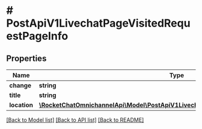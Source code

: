 # # PostApiV1LivechatPageVisitedRequestPageInfo

## Properties

Name | Type | Description | Notes
------------ | ------------- | ------------- | -------------
**change** | **string** |  |
**title** | **string** |  |
**location** | [**\RocketChatOmnichannelApi\Model\PostApiV1LivechatPageVisitedRequestPageInfoLocation**](PostApiV1LivechatPageVisitedRequestPageInfoLocation.md) |  |

[[Back to Model list]](../../README.md#models) [[Back to API list]](../../README.md#endpoints) [[Back to README]](../../README.md)
